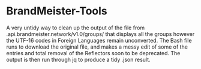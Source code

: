 # BrandMeister-Tools
A very untidy way to clean up the output of the file from .api.brandmeister.network/v1.0/groups/ that displays all the groups however the UTF-16 codes in Foreign Languages remain unconverted.
The Bash file runs to download the original file, and makes a messy edit of some of the entries and total removal of the Reflectors soon to be deprecated.
The output is then run through jq to produce a tidy .json result.
